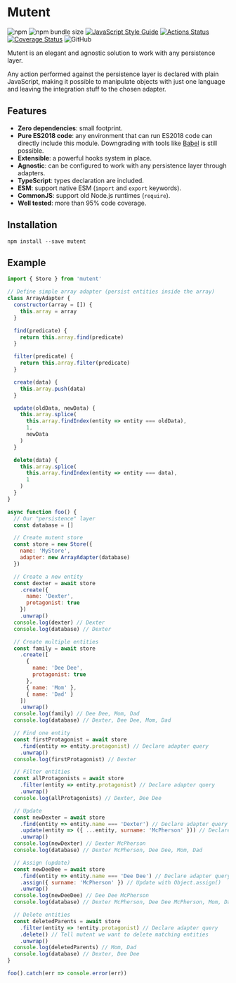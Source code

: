 # Mutent

![npm](https://img.shields.io/npm/v/mutent)
![npm bundle size](https://img.shields.io/bundlephobia/minzip/mutent)
[![JavaScript Style Guide](https://img.shields.io/badge/code_style-standard-brightgreen.svg)](https://standardjs.com)
[![Actions Status](https://github.com/greguz/mutent/workflows/ci/badge.svg)](https://github.com/greguz/mutent/actions)
[![Coverage Status](https://coveralls.io/repos/github/greguz/mutent/badge.svg?branch=master)](https://coveralls.io/github/greguz/mutent?branch=master)
![GitHub](https://img.shields.io/github/license/greguz/mutent)

Mutent is an elegant and agnostic solution to work with any persistence layer.

Any action performed against the persistence layer is declared with plain JavaScript, making it possible to manipulate objects with just one language and leaving the integration stuff to the chosen adapter.

## Features

- **Zero dependencies**: small footprint.
- **Pure ES2018 code**: any environment that can run ES2018 code can directly include this module. Downgrading with tools like [Babel](https://babeljs.io/) is still possible.
- **Extensible**: a powerful hooks system in place.
- **Agnostic**: can be configured to work with any persistence layer through adapters.
- **TypeScript**: types declaration are included.
- **ESM**: support native ESM (`import` and `export` keywords).
- **CommonJS**: support old Node.js runtimes (`require`).
- **Well tested**: more than 95% code coverage.

## Installation

```
npm install --save mutent
```

## Example

```javascript
import { Store } from 'mutent'

// Define simple array adapter (persist entities inside the array)
class ArrayAdapter {
  constructor(array = []) {
    this.array = array
  }

  find(predicate) {
    return this.array.find(predicate)
  }

  filter(predicate) {
    return this.array.filter(predicate)
  }

  create(data) {
    this.array.push(data)
  }

  update(oldData, newData) {
    this.array.splice(
      this.array.findIndex(entity => entity === oldData),
      1,
      newData
    )
  }

  delete(data) {
    this.array.splice(
      this.array.findIndex(entity => entity === data),
      1
    )
  }
}

async function foo() {
  // Our "persistence" layer
  const database = []

  // Create mutent store
  const store = new Store({
    name: 'MyStore',
    adapter: new ArrayAdapter(database)
  })

  // Create a new entity
  const dexter = await store
    .create({
      name: 'Dexter',
      protagonist: true
    })
    .unwrap()
  console.log(dexter) // Dexter
  console.log(database) // Dexter

  // Create multiple entities
  const family = await store
    .create([
      {
        name: 'Dee Dee',
        protagonist: true
      },
      { name: 'Mom' },
      { name: 'Dad' }
    ])
    .unwrap()
  console.log(family) // Dee Dee, Mom, Dad
  console.log(database) // Dexter, Dee Dee, Mom, Dad

  // Find one entity
  const firstProtagonist = await store
    .find(entity => entity.protagonist) // Declare adapter query
    .unwrap()
  console.log(firstProtagonist) // Dexter

  // Filter entities
  const allProtagonists = await store
    .filter(entity => entity.protagonist) // Declare adapter query
    .unwrap()
  console.log(allProtagonists) // Dexter, Dee Dee

  // Update
  const newDexter = await store
    .find(entity => entity.name === 'Dexter') // Declare adapter query
    .update(entity => ({ ...entity, surname: 'McPherson' })) // Declare entity mutation
    .unwrap()
  console.log(newDexter) // Dexter McPherson
  console.log(database) // Dexter McPherson, Dee Dee, Mom, Dad

  // Assign (update)
  const newDeeDee = await store
    .find(entity => entity.name === 'Dee Dee') // Declare adapter query
    .assign({ surname: 'McPherson' }) // Update with Object.assign()
    .unwrap()
  console.log(newDeeDee) // Dee Dee McPherson
  console.log(database) // Dexter McPherson, Dee Dee McPherson, Mom, Dad

  // Delete entities
  const deletedParents = await store
    .filter(entity => !entity.protagonist) // Declare adapter query
    .delete() // Tell mutent we want to delete matching entities
    .unwrap()
  console.log(deletedParents) // Mom, Dad
  console.log(database) // Dexter, Dee Dee
}

foo().catch(err => console.error(err))
```
